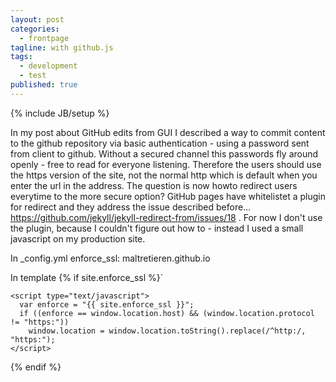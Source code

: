```yaml
---
layout: post
categories: 
  - frontpage
tagline: with github.js
tags: 
  - development
  - test
published: true
---
```


{% include JB/setup %}

In my post about GitHub edits from GUI I described a way to commit content to the github repository via basic authentication - using a password sent from client to github. Without a secured channel this passwords fly around
openly - free to read for everyone listening. Therefore the users should use the https version of the site, not the normal http which is default when you enter the url in the address. The question is now howto redirect users
everytime to the more secure option? GitHub pages have whitelistet a plugin for redirect and they address the issue described before... https://github.com/jekyll/jekyll-redirect-from/issues/18 . For now I don't use the plugin, because 
I couldn't figure out how to - instead I used a small javascript on my production site.

In _config.yml
enforce_ssl: maltretieren.github.io

In template
{% if site.enforce_ssl %}´
	<!--
	Redirect users to the https version of the website.
	But: only check when on the production domain, as set in _config.yml.
	Thanks to konklone on https://github.com/jekyll/jekyll-redirect-from/issues/18
	-->

	<script type="text/javascript">
	  var enforce = "{{ site.enforce_ssl }}";
	  if ((enforce == window.location.host) && (window.location.protocol != "https:"))
		window.location = window.location.toString().replace(/^http:/, "https:");
	</script>
{% endif %}